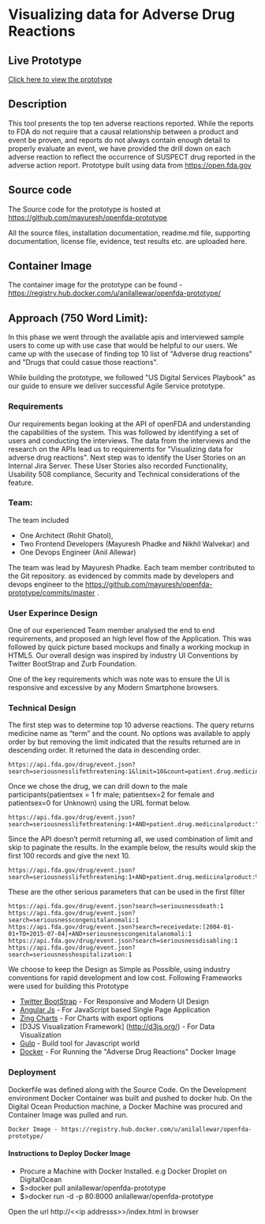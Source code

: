 # Visualizing data for Adverse Drug Reactions 

## Live Prototype
[Click here to view the prototype](http://162.243.149.238/index.html)

## Description
This tool presents the top ten adverse reactions reported. While the reports to FDA do not require that a causal relationship between a product and event be proven, and reports do not always contain enough detail to properly evaluate an event, we have provided the drill down on each adverse reaction to reflect the occurrence of SUSPECT drug reported in the adverse action report.
Prototype built using data from https://open.fda.gov 

## Source code

The Source code for the prototype is hosted at https://github.com/mayuresh/openfda-prototype

All the source files, installation documentation, readme.md file, supporting documentation, license file, evidence, test results etc. are uploaded here.

## Container Image

The container image for the prototype can be found - https://registry.hub.docker.com/u/anilallewar/openfda-prototype/

## Approach (750 Word Limit):

In this phase we went through the available apis and interviewed sample users to come up with use case that would be helpful to our users. We came up with the usecase of finding top 10 list of "Adverse drug reactions" and "Drugs that could casue those reactions".

While building the prototype, we followed "US Digital Services Playbook" as our guide to ensure we deliver successful Agile Service prototype.

### Requirements
Our requirements began looking at the API of openFDA and understanding the capabilities of the system. This was followed by identifying a set of users and conducting the interviews. The data from the interviews and the research on the APIs lead us to requirements for "Visualizing data for adverse drug reactions". Next step was to identify the User Stories on an Internal Jira Server. These User Stories also recorded Functionality, Usability 508 compliance, Security and Technical considerations of the feature.

### Team:

The team included 
 *	One Architect (Rohit Ghatol), 
 *	Two Frontend Developers (Mayuresh Phadke and Nikhil Walvekar) and 
 * One Devops Engineer (Anil Allewar) 
 
The team was lead by Mayuresh Phadke. Each team member contributed to the Git repository.
as evidenced by commits made by developers and devops engineer to the https://github.com/mayuresh/openfda-prototype/commits/master .


### User Experince Design
One of our experienced Team member analysed the end to end requirements, and proposed an high level flow of the Application. This was followed by quick picture based mockups and finally a working mockup in HTML5. Our overall design was inspired by industry UI Conventions by Twitter BootStrap and Zurb Foundation. 

One of the key requirements which was note was to ensure the UI is responsive and excessive by any Modern Smartphone browsers.

### Technical Design

The first step was to determine top 10 adverse reactions.  The query returns medicine name as “term” and the count. No options was available to apply order by but removing the limit indicated that the results returned are in descending order. It returned the data in descending order.

```
https://api.fda.gov/drug/event.json?search=seriousnesslifethreatening:1&limit=10&count=patient.drug.medicinalproduct.exact
```

Once we chose the drug, we can drill down to the male participants(patientsex = 1 fr male; patientsex=2 for female and patientsex=0 for Unknown) using the URL format below.

```
https://api.fda.gov/drug/event.json?search=seriousnesslifethreatening:1+AND+patient.drug.medicinalproduct:"ASPIRIN"+AND+patient.patientsex:1&limit=10
```

Since the API doesn’t permit returning all, we used combination of limit and skip to paginate the results. In the example below, the results would skip the first 100 records and give the next 10.

```
https://api.fda.gov/drug/event.json?search=seriousnesslifethreatening:1+AND+patient.drug.medicinalproduct:%22ASPIRIN%22+AND+patient.patientsex:1&limit=10&skip=100
```

These are the other serious parameters that can be used in the first filter

```
https://api.fda.gov/drug/event.json?search=seriousnessdeath:1
https://api.fda.gov/drug/event.json?search=seriousnesscongenitalanomali:1
https://api.fda.gov/drug/event.json?search=receivedate:[2004-01-01+TO+2015-07-04]+AND+seriousnesscongenitalanomali:1
https://api.fda.gov/drug/event.json?search=seriousnessdisabling:1
https://api.fda.gov/drug/event.json?search=seriousnesshospitalization:1
```

We choose to keep the Design as Simple as Possible, using industry conventions for rapid development and low cost. 
Following Frameworks were used for building this Prototype

* [Twitter BootStrap](http://getbootstrap.com/) - For Responsive and Modern UI Design
* [Angular Js](https://angularjs.org/) - For JavaScript based Single Page Application
* [Zing Charts](http://www.zingchart.com/) - For Charts with export options
* [D3JS Visualization Framework] (http://d3js.org/) - For Data Visualization
* [Gulp](http://gulpjs.com/) - Build tool for Javascript world
* [Docker](https://www.docker.com/) - For Running the "Adverse Drug Reactions" Docker Image



 
### Deployment
Dockerfile was defined along with the Source Code. On the Development environment Docker Container was built and pushed to docker hub. On the Digital Ocean Production machine, a Docker Machine was procured and Container Image was pulled and run.

```
Docker Image - https://registry.hub.docker.com/u/anilallewar/openfda-prototype/
```

#### Instructions to Deploy Docker Image

* Procure a Machine with Docker Installed. e.g Docker Droplet on DigitalOcean
* $>docker pull anilallewar/openfda-prototype
* $>docker run -d -p 80:8000 anilallewar/openfda-prototype


Open the url http://&lt;&lt;ip addresss&gt;&gt;/index.html in browser






